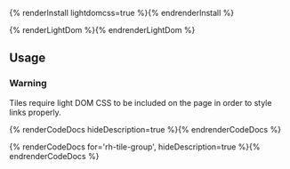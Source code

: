 {% renderInstall lightdomcss=true %}{% endrenderInstall %}

{% renderLightDom %}{% endrenderLightDom %}

## Usage

<rh-alert state="warning">
  <h3 slot="header">Warning</h3>
  <p>Tiles require light DOM CSS to be included on the page in order to style links properly.</p>
</rh-alert>

{% renderCodeDocs hideDescription=true %}{% endrenderCodeDocs %}

{% renderCodeDocs for='rh-tile-group', hideDescription=true %}{% endrenderCodeDocs %}
